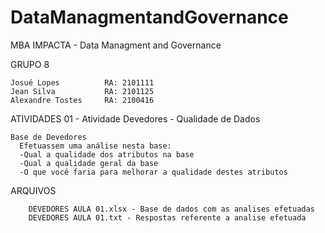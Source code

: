 # DataManagmentandGovernance
MBA IMPACTA - Data Managment and Governance

GRUPO 8
    
    Josué Lopes          RA: 2101111
    Jean Silva           RA: 2101125
    Alexandre Tostes     RA: 2100416


ATIVIDADES
  01 - Atividade Devedores - Qualidade de Dados

    Base de Devedores
      Efetuassem uma análise nesta base:
      -Qual a qualidade dos atributos na base
      -Qual a qualidade geral da base 
      -O que você faria para melhorar a qualidade destes atributos
  
 ARQUIVOS
        
        DEVEDORES AULA 01.xlsx - Base de dados com as analises efetuadas
        DEVEDORES AULA 01.txt - Respostas referente a analise efetuada
        


  
